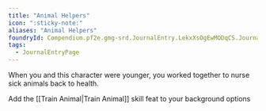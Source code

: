 ```yaml
---
title: "Animal Helpers"
icon: ":sticky-note:"
aliases: "Animal Helpers"
foundryId: Compendium.pf2e.gmg-srd.JournalEntry.LekxXsOgEwMODqCS.JournalEntryPage.NGqtSgmLtJ5iaxKT
tags:
  - JournalEntryPage
---
```

When you and this character were younger, you worked together to nurse sick animals back to health.

Add the [[Train Animal|Train Animal]] skill feat to your background options